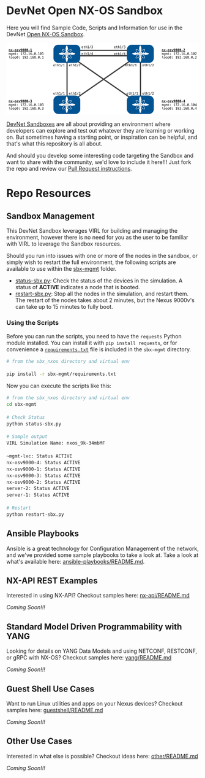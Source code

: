 # DevNet Open NX-OS Sandbox

Here you will find Sample Code, Scripts and Information for use in the DevNet [Open NX-OS Sandbox]().  

![](readme_images/sbx-nxos-base-topology.png)

[DevNet Sandboxes](http://developer.cisco.com/sandbox) are all about providing an environment where developers can explore and test out whatever they are learning or working on.  But sometimes having a starting point, or inspiration can be helpful, and that's what this repository is all about.  

And should you develop some interesting code targeting the Sandbox and want to share with the community, we'd love to include it here!!! Just fork the repo and review our [Pull Request instructions](pull-requests.md).  

# Repo Resources 

## Sandbox Management

This DevNet Sandbox leverages VIRL for building and managing the environment, however there is no need for you as the user to be familiar with VIRL to leverage the Sandbox resources.  

Should you run into issues with one or more of the nodes in the sandbox, or simply wish to restart the full environment, the following scripts are available to use within the [sbx-mgmt](sbx-mgmt) folder. 

* [status-sbx.py](sbx-mgmt/status-sbx.py): Check the status of the devices in the simulation.  A status of **ACTIVE** indicates a node that is booted.  
* [restart-sbx.py](sbx-mgmt/restart-sbx.py): Stop all the nodes in the simulation, and restart them.  The restart of the nodes takes about 2 minutes, but the Nexus 9000v's can take up to 15 minutes to fully boot.  

### Using the Scripts 

Before you can run the scripts, you need to have the `requests` Python module installed.  You can install it with `pip install requests`, or for convenience a [`requirements.txt`](sbx-mgmt/requirements.txt) file is included in the `sbx-mgmt` directory.  

```bash
# from the sbx_nxos directory and virtual env

pip install -r sbx-mgmt/requirements.txt 
```

Now you can execute the scripts like this: 

```bash
# from the sbx_nxos directory and virtual env
cd sbx-mgmt

# Check Status
python status-sbx.py

# Sample output
VIRL Simulation Name: nxos_9k-34mbMF

~mgmt-lxc: Status ACTIVE
nx-osv9000-4: Status ACTIVE
nx-osv9000-1: Status ACTIVE
nx-osv9000-3: Status ACTIVE
nx-osv9000-2: Status ACTIVE
server-2: Status ACTIVE
server-1: Status ACTIVE

# Restart
python restart-sbx.py
```


## Ansible Playbooks

Ansible is a great technology for Configuration Management of the network, and we've provided some sample playbooks to take a look at.  Take a look at what's available here:  [ansible-playbooks/README.md](ansible-playbooks/README.md).  

## NX-API REST Examples

Interested in using NX-API?  Checkout samples here: [nx-api/README.md](nx-api/README.md)

*Coming Soon!!!*

## Standard Model Driven Programmability with YANG

Looking for details on YANG Data Models and using NETCONF, RESTCONF, or gRPC with NX-OS?  Checkout samples here: [yang/README.md](yang/README.md)

*Coming Soon!!!*

## Guest Shell Use Cases

Want to run Linux utilities and apps on your Nexus devices?  Checkout samples here: [guestshell/README.md](guestshell/README.md)

*Coming Soon!!!*

## Other Use Cases

Interested in what else is possible?  Checkout ideas here: [other/README.md](other/README.md)

*Coming Soon!!!*
